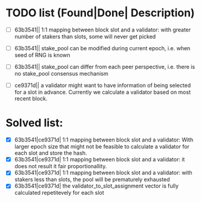 # TODO list (Found|Done| Description)

- [ ] 63b3541|| 1:1 mapping between block slot and a validator: with greater number of stakers than slots, some will never get picked
- [ ] 63b3541|| stake_pool can be modified during current epoch, i.e. when seed of RNG is known 
- [ ] 63b3541|| stake_pool can differ from each peer perspective, i.e. there is no stake_pool consensus mechanism
- [ ] ce9371d|| a validator might want to have information of being selected for a slot in advance. Currently we calculate a validator based on most recent block.


# Solved list:

- [x] 63b3541|ce9371d| 1:1 mapping between block slot and a validator: With larger epoch size that might not be feasible to calculate a validator for each slot and store the hash.
- [x] 63b3541|ce9371d| 1:1 mapping between block slot and a validator: it does not result it fair proportionallity.
- [x] 63b3541|ce9371d| 1:1 mapping between block slot and a validator: with stakers less than slots, the pool will be prematurely exhausted
- [x] 63b3541|ce9371d| the validator_to_slot_assignment vector is fully calculated repetitevely for each slot
